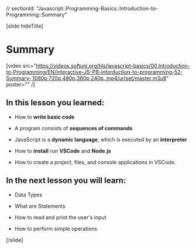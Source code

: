 // sectionId: "Javascript::Programming-Basics::Introduction-to-Programming::Summary"

[slide hideTitle]
# Summary

[video src="https://videos.softuni.org/hls/javascript-basics/00.Introduction-to-Programming/EN/interactive-JS-PB-intorduction-to-programming-52-Summary-,1080p,720p,480p,360p,240p,.mp4/urlset/master.m3u8" poster="" /]

## In this lesson you learned:

- How to **write basic code**

- A program consists of **sequences of commands**

- JavaScript is a **dynamic language**, which is executed by an **interpreter** 

- How to **install** run **VSCode** and **Node.js** 

- How to create a project, files, and console applications in VSCode.

## In the next lesson you will learn:

- Data Types

- What are Statements

- How to read and print the user's input

- How to perform simple operations

[/slide]
